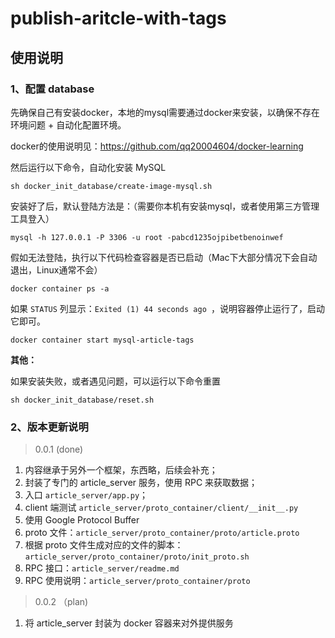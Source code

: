 # publish-aritcle-with-tags

## 使用说明

### 1、配置 database

先确保自己有安装docker，本地的mysql需要通过docker来安装，以确保不存在环境问题 + 自动化配置环境。

docker的使用说明见：https://github.com/qq20004604/docker-learning

然后运行以下命令，自动化安装 MySQL

```
sh docker_init_database/create-image-mysql.sh
```

安装好了后，默认登陆方法是：（需要你本机有安装mysql，或者使用第三方管理工具登入）

```
mysql -h 127.0.0.1 -P 3306 -u root -pabcd1235ojpibetbenoinwef
```

假如无法登陆，执行以下代码检查容器是否已启动（Mac下大部分情况下会自动退出，Linux通常不会）

```
docker container ps -a
```

如果 ``STATUS`` 列显示：``Exited (1) 44 seconds ago ``，说明容器停止运行了，启动它即可。

```
docker container start mysql-article-tags
```

<b>其他：</b>

如果安装失败，或者遇见问题，可以运行以下命令重置

```
sh docker_init_database/reset.sh
```

### 2、版本更新说明

> 0.0.1 (done)

1. 内容继承于另外一个框架，东西略，后续会补充；
2. 封装了专门的 article_server 服务，使用 RPC 来获取数据；
3. 入口 ``article_server/app.py``；
4. client 端测试 ``article_server/proto_container/client/__init__.py``
5. 使用 Google Protocol Buffer
6. proto 文件：``article_server/proto_container/proto/article.proto``
7. 根据 proto 文件生成对应的文件的脚本：``article_server/proto_container/proto/init_proto.sh``
8. RPC 接口：``article_server/readme.md``
9. RPC 使用说明：``article_server/proto_container/proto``

> 0.0.2 （plan)

1. 将 article_server 封装为 docker 容器来对外提供服务